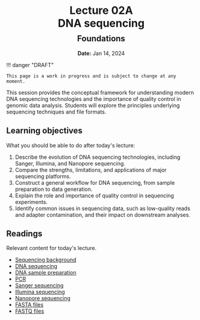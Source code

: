 <h1 style="margin-bottom: 0.4em; text-align: center;">
    <b>Lecture 02A</b><br>
    DNA sequencing
</h1>
<h2 style="margin-top: 0.0em; text-align: center;">
    Foundations
</h2>
<p style="text-align: center;">
    <b>Date:</b> Jan 14, 2024
</p>

!!! danger "DRAFT"

    This page is a work in progress and is subject to change at any moment.

This session provides the conceptual framework for understanding modern DNA sequencing technologies and the importance of quality control in genomic data analysis.
Students will explore the principles underlying sequencing techniques and file formats.

## Learning objectives

What you should be able to do after today's lecture:

1.  Describe the evolution of DNA sequencing technologies, including Sanger, Illumina, and Nanopore sequencing.
2.  Compare the strengths, limitations, and applications of major sequencing platforms.
3.  Construct a general workflow for DNA sequencing, from sample preparation to data generation.
4.  Explain the role and importance of quality control in sequencing experiments.
5.  Identify common issues in sequencing data, such as low-quality reads and adapter contamination, and their impact on downstream analyses.

## Readings

Relevant content for today's lecture.

-   [Sequencing background](https://omics.crumblearn.org/sequencing/)
-   [DNA sequencing](https://omics.crumblearn.org/sequencing/dna/)
-   [DNA sample preparation](https://omics.crumblearn.org/sequencing/dna/sample/)
-   [PCR](https://omics.crumblearn.org/sequencing/dna/pcr/)
-   [Sanger sequencing](https://omics.crumblearn.org/sequencing/dna/first-gen/sanger/)
-   [Illumina sequencing](https://omics.crumblearn.org/sequencing/dna/second-gen/illumina/)
-   [Nanopore sequencing](https://omics.crumblearn.org/sequencing/dna/third-gen/nanopore/)
-   [FASTA files](https://omics.crumblearn.org/appendices/file-types/fasta/)
-   [FASTQ files](https://omics.crumblearn.org/appendices/file-types/fastq/)

<!-- ## Presentation

-   **View:** [slides.com/aalexmmaldonado/biosc1540-l02a](https://slides.com/aalexmmaldonado/biosc1540-l02a)
-   **Live link:** [slides.com/d/wOV7d9w/live](https://slides.com/d/wOV7d9w/live)
-   **Download:** [biosc1540-l02a.pdf](/lectures/02/biosc1540-l02a.pdf)

<iframe src="https://slides.com/aalexmmaldonado/biosc1540-l02a/embed?byline=hidden&share=hidden" width="100%" height="600" title="BIOSC 1540: Lecture 02A" scrolling="no" frameborder="0" webkitallowfullscreen mozallowfullscreen allowfullscreen></iframe> -->

<!-- Notes

- Add example about cluster for why we need stronger signal.
- Need to go into more detail/clarification of primers, indices, and adapters.
- There seems to be a gap in how we get from sample, to attached, amplified, and then sequenced.
- Gave example of looking out into a dark stadium and giving people flash lights.
- Students are still really struggling with how the fragments get onto the flow cell.
-->
